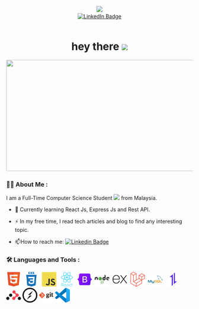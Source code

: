 <div id="header" align="center">
  <img src="https://media.giphy.com/media/v1.Y2lkPTc5MGI3NjExcHFjYzM0MjNtbTlnY2EyMnh4eXNudThsbjNyc205end0b2c5MWZsbCZlcD12MV9pbnRlcm5hbF9naWZfYnlfaWQmY3Q9Zw/Qt1jk5Q49C3h5CrlBe/giphy.gif" width="100"/>
  <div id="badges">
  <a href="https://www.linkedin.com/in/abdullah-wafiy-696916216/">
    <img src="https://img.shields.io/badge/LinkedIn-blue?style=for-the-badge&logo=linkedin&logoColor=white" alt="LinkedIn Badge"/>
  </a>
</div>
<div id="badges">
  <img src="https://komarev.com/ghpvc/?username=wafiyabdullah&style=flat-square&color=blue" alt=""/>
</div>
<h1>
  hey there
  <img src="https://media.giphy.com/media/hvRJCLFzcasrR4ia7z/giphy.gif" width="30px"/>
</h1>
</div>
<div align="center">
    <img src="https://media.giphy.com/media/v1.Y2lkPTc5MGI3NjExdTV1MGxrejdhNmp4aXk0M2Q0emJrdWk0dnR1aGxsZ204NjNvYmV3NiZlcD12MV9pbnRlcm5hbF9naWZfYnlfaWQmY3Q9Zw/3o7bufkPz3LRof205G/giphy.gif" width="600" height="300"/>
</div>

### :man_technologist: About Me :
I am a Full-Time Computer Science Student <img src="https://media.giphy.com/media/WUlplcMpOCEmTGBtBW/giphy.gif" width="30"> from Malaysia.

- :seedling: Currently learning React Js, Express Js and Rest API.

- :zap: In my free time, I read tech articles and blog to find any interesting topic.

- :mailbox:How to reach me: [![Linkedin Badge](https://img.shields.io/badge/-Wafiy-blue?style=flat&logo=Linkedin&logoColor=white)](https://www.linkedin.com/in/abdullah-wafiy-696916216/)

### :hammer_and_wrench: Languages and Tools :
<div>
  <img src="https://github.com/devicons/devicon/blob/master/icons/html5/html5-original.svg" title="HTML5" alt="HTML" width="40" height="40"/>&nbsp;
  <img src="https://github.com/devicons/devicon/blob/master/icons/css3/css3-plain-wordmark.svg"  title="CSS3" alt="CSS" width="40" height="40"/>&nbsp;
  <img src="https://github.com/devicons/devicon/blob/master/icons/javascript/javascript-original.svg" title="JavaScript" alt="JavaScript" width="40" height="40"/>&nbsp;
  <img src="https://github.com/devicons/devicon/blob/master/icons/react/react-original-wordmark.svg" title="React" alt="React" width="40" height="40"/>&nbsp;
  <img src="https://github.com/devicons/devicon/blob/master/icons/bootstrap/bootstrap-original.svg" title="bootstrap" alt="bootstrap" width="40" height="40"/>&nbsp;
  <img src="https://github.com/devicons/devicon/blob/master/icons/nodejs/nodejs-original-wordmark.svg" title="NodeJS" alt="NodeJS" width="40" height="40"/>&nbsp;
  <img src="https://github.com/devicons/devicon/blob/master/icons/express/express-original.svg" title="express" alt="express" width="40" height="40"/>&nbsp;
  <img src="https://github.com/devicons/devicon/blob/master/icons/laravel/laravel-original.svg" title="laravel" alt="laravel" width="40" height="40"/>&nbsp;
  <img src="https://github.com/devicons/devicon/blob/master/icons/mysql/mysql-original-wordmark.svg" title="MySQL"  alt="MySQL" width="40" height="40"/>&nbsp;
  <img src="https://github.com/devicons/devicon/blob/master/icons/axios/axios-plain.svg" title="axios" **alt="axios" width="40" height="40"/>
  <img src="https://github.com/devicons/devicon/blob/master/icons/reactrouter/reactrouter-original.svg" title="react-router" **alt="react-router" width="40" height="40"/>
  <img src="https://github.com/devicons/devicon/blob/master/icons/socketio/socketio-original.svg" title="socketio" **alt="socketio" width="40" height="40"/>
  <img src="https://github.com/devicons/devicon/blob/master/icons/git/git-original-wordmark.svg" title="Git" **alt="Git" width="40" height="40"/>
  <img src="https://github.com/devicons/devicon/blob/master/icons/vscode/vscode-original.svg" title="vscode" **alt="vscode" width="40" height="40"/>
</div>
  


